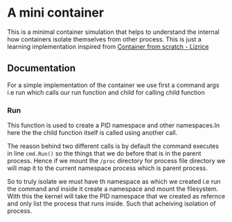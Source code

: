 # A mini container

This is a minimal container simulation that helps to understand the internal how containers isolate themselves from other process. This is just a learning implementation inspired from [Container from scratch - Lizrice](https://youtu.be/8fi7uSYlOdc?si=b0ZaaGhip8PxgZNa)

## Documentation

For a simple implementation of the container we use first a command args i.e run which calls our run function and child for calling child function

### Run

This function is used to create a PID namespace and other namespaces.In here the the child function itself is called using another call.

The reason behind two different calls is by default the command executes in line `cmd.Run()` so the things that we do before that is in the parent process.
Hence if we mount the `/proc` directory for process file directory we will map it to the current namespace process which is parent process.

So to truly isolate we must have th namespace as which we created i.e run the command and inside it create a namespace and mount the filesystem. With this the kernel will take the PID namespace that we created as refernce and only list the process that runs inside. Such that acheiving isolation of process.
